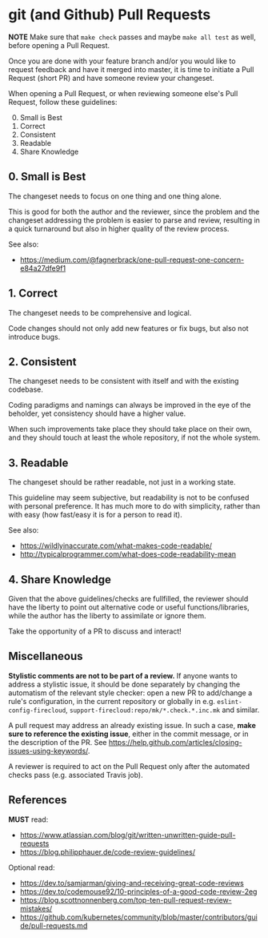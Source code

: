 # git (and Github) Pull Requests

**NOTE** Make sure that `make check` passes and maybe `make all test` as well,
before opening a Pull Request.

Once you are done with your feature branch and/or you would like to request feedback
and have it merged into master, it is time to initiate a Pull Request (short PR)
and have someone review your changeset.

When opening a Pull Request, or when reviewing someone else's Pull Request,
follow these guidelines:

0. Small is Best
1. Correct
2. Consistent
3. Readable
4. Share Knowledge

## 0. Small is Best

The changeset needs to focus on one thing and one thing alone.

This is good for both the author and the reviewer,
since the problem and the changeset addressing the problem is easier to parse and review,
resulting in a quick turnaround but also in higher quality of the review process.

See also:
* https://medium.com/@fagnerbrack/one-pull-request-one-concern-e84a27dfe9f1


## 1. Correct

The changeset needs to be comprehensive and logical.

Code changes should not only add new features or fix bugs, but also not introduce bugs.


## 2. Consistent

The changeset needs to be consistent with itself and with the existing codebase.

Coding paradigms and namings can always be improved in the eye of the beholder,
yet consistency should have a higher value.

When such improvements take place they should take place on their own,
and they should touch at least the whole repository, if not the whole system.


## 3. Readable

The changeset should be rather readable, not just in a working state.

This guideline may seem subjective, but readability is not to be confused with personal preference.
It has much more to do with simplicity, rather than with easy (how fast/easy it is for a person to read it).

See also:
* https://wildlyinaccurate.com/what-makes-code-readable/
* http://typicalprogrammer.com/what-does-code-readability-mean


## 4. Share Knowledge

Given that the above guidelines/checks are fullfilled, the reviewer should have the liberty to point out
alternative code or useful functions/libraries, while the author has the liberty to assimilate or ignore them.

Take the opportunity of a PR to discuss and interact!


## Miscellaneous

**Stylistic comments are not to be part of a review.**
If anyone wants to address a stylistic issue, it should be done separately
by changing the automatism of the relevant style checker:
open a new PR to add/change a rule's configuration, in the current repository or globally in
e.g. `eslint-config-firecloud`, `support-firecloud:repo/mk/*.check.*.inc.mk` and similar.

A pull request may address an already existing issue.
In such a case, **make sure to reference the existing issue**, either in the commit message,
or in the description of the PR. See https://help.github.com/articles/closing-issues-using-keywords/.

A reviewer is required to act on the Pull Request only after the automated checks pass (e.g. associated Travis job).

## References

**MUST** read:
* https://www.atlassian.com/blog/git/written-unwritten-guide-pull-requests
* https://blog.philipphauer.de/code-review-guidelines/

Optional read:
* https://dev.to/samjarman/giving-and-receiving-great-code-reviews
* https://dev.to/codemouse92/10-principles-of-a-good-code-review-2eg
* https://blog.scottnonnenberg.com/top-ten-pull-request-review-mistakes/
* https://github.com/kubernetes/community/blob/master/contributors/guide/pull-requests.md
